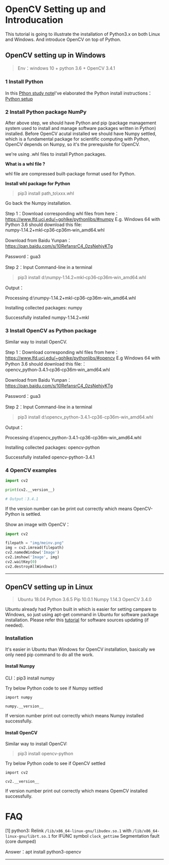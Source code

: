 # OpenCV Setting up and Introducation #

This tutorial is going to illustrate the installation of Python3.x on both Linux and Windows.
And introduce OpenCV on top of Python.

## OpenCV setting up in Windows ##

> Env：windows 10 + python 3.6 + OpenCV 3.4.1


### 1 Install Python ###

In this [Pthon study note](https://github.com/vipstone/python)I've elaborated the Python install instructions：[Python setup](https://github.com/vipstone/python/blob/master/%E5%BC%80%E5%8F%91%E7%8E%AF%E5%A2%83%E6%90%AD%E5%BB%BA.md)

### 2 Install Python package NumPy ###

After above step, we should have Python and pip (package management system used to install and manage software packages written in Python) installed. Before OpenCV acutal installed we should have Numpy settled, which is a fundamental package for scientific computing with Python, OpenCV depends on Numpy, so it's the prerequisite for OpenCV.

we're using .whl files to install Python packages.

**What is a whl file ?**

whl file are compressed built-package format used for Python.

**Install whl package for Python**
> pip3 install path_to\xxx.whl

Go back the Numpy installation.

Step 1：Download corresponding whl files from here：https://www.lfd.uci.edu/~gohlke/pythonlibs/#numpy
E.g. Windows 64 with Python 3.6 should download this file: numpy‑1.14.2+mkl‑cp36‑cp36m‑win_amd64.whl

Download from Baidu Yunpan：https://pan.baidu.com/s/10RefansrC4_0zsNehjyKTg

Password：gua3


Step 2：Input Command-line in a terminal
> pip3 install d:\numpy‑1.14.2+mkl‑cp36‑cp36m‑win_amd64.whl

Output：

Processing d:\numpy-1.14.2+mkl-cp36-cp36m-win_amd64.whl

Installing collected packages: numpy

Successfully installed numpy-1.14.2+mkl


### 3 Install OpenCV as Python package ###
Similar way to install OpenCV.

Step 1：Download corresponding whl files from here：https://www.lfd.uci.edu/~gohlke/pythonlibs/#opencv E.g Windows 64 with Python 3.6 should download this file:：opencv_python‑3.4.1‑cp36‑cp36m‑win_amd64.whl

Download from Baidu Yunpan：https://pan.baidu.com/s/10RefansrC4_0zsNehjyKTg

Password：gua3

Step 2：Input Command-line in a terminal
> pip3 install d:\opencv_python-3.4.1-cp36-cp36m-win_amd64.whl

Output：

Processing d:\opencv_python-3.4.1-cp36-cp36m-win_amd64.whl

Installing collected packages: opencv-python

Successfully installed opencv-python-3.4.1


### 4 OpenCV examples ###

``` python
import cv2

print(cv2.__version__)

# Output：3.4.1
```
If the version number can be print out correctly which means OpenCV-Python is settled.

Show an image with OpenCV：
``` python
import cv2

filepath = "img/meinv.png"
img = cv2.imread(filepath)
cv2.namedWindow('Image')
cv2.imshow('Image', img)
cv2.waitKey(0)
cv2.destroyAllWindows()
```

----------
## OpenCV setting up in Linux ##

>Ubuntu 18.04
>Python 3.6.5
>Pip 10.0.1
>Numpy 1.14.3
>OpenCV 3.4.0

Ubuntu already had Python built in which is easier for setting campare to Windows, so just using apt-get command in Ubuntu for software package installation. Please refer this [tutorial](http://www.cnblogs.com/vipstone/p/9038023.html) for software sources updating (if needed).

### Installation ###

It's easier in Ubuntu than Windows for OpenCV installation, basically we only need pip command to do all the work.

#### Install Numpy ####
CLI：pip3 install numpy

Try below Python code to see if Numpy settled
```
import numpy 

numpy.__version__
```
If version number print out correctly which means Numpy installed successfully.

#### Install OpenCV ####
Similar way to install OpenCV:
>pip3 install opencv-python

Try below Python code to see if OpenCV settled
```
import cv2 

cv2.__version__
```
If version number print out correctly which means OpemCV installed successfully.

# FAQ #

[1] python3: Relink `/lib/x86_64-linux-gnu/libudev.so.1` with `/lib/x86_64-linux-gnu/librt.so.1` for IFUNC symbol `clock_gettime`
Segmentation fault (core dumped)

Answer：apt install python3-opencv


----------


